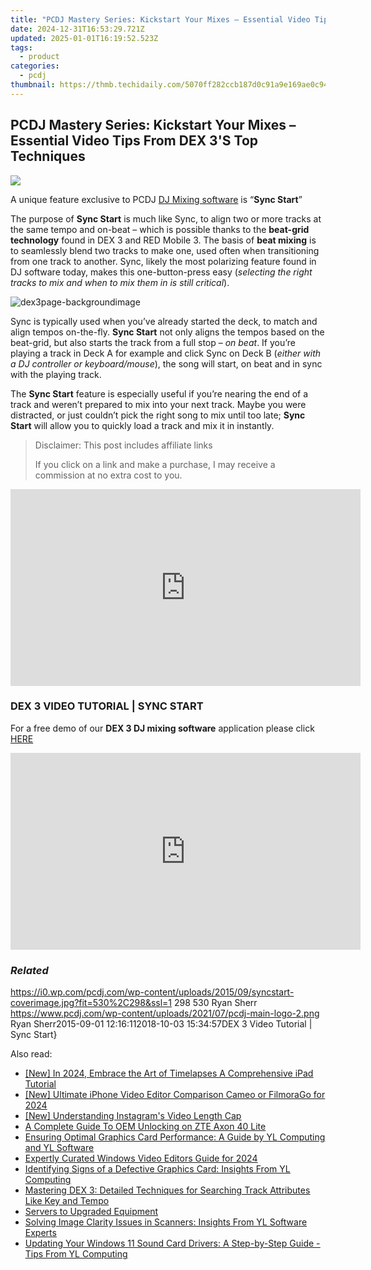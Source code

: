 ```yaml
---
title: "PCDJ Mastery Series: Kickstart Your Mixes – Essential Video Tips From DEX 3'S Top Techniques"
date: 2024-12-31T16:53:29.721Z
updated: 2025-01-01T16:19:52.523Z
tags:
  - product
categories:
  - pcdj
thumbnail: https://thmb.techidaily.com/5070ff282ccb187d0c91a9e169ae0c941c19518a9f8408e2327a12770828cd7d.jpg
---
```


## PCDJ Mastery Series: Kickstart Your Mixes – Essential Video Tips From DEX 3'S Top Techniques

[![](https://i0.wp.com/pcdj.com/wp-content/uploads/2015/09/syncstart-coverimage.jpg?resize=530%2C298&ssl=1)](https://i0.wp.com/pcdj.com/wp-content/uploads/2015/09/syncstart-coverimage.jpg?fit=530%2C298&ssl=1 "syncstart-coverimage")

A unique feature exclusive to PCDJ [DJ Mixing software](https://tools.techidaily.com/pcdj/products/) is “**Sync Start**”

The purpose of **Sync Start** is much like Sync, to align two or more tracks at the same tempo and on-beat – which is possible thanks to the **beat-grid technology** found in DEX 3 and RED Mobile 3\. The basis of **beat mixing** is to seamlessly blend two tracks to make one, used often when transitioning from one track to another. Sync, likely the most polarizing feature found in DJ software today, makes this one-button-press easy (_selecting the right tracks to mix and when to mix them in is still critical_).

![](https://i0.wp.com/pcdj.com/wp-content/uploads/2015/09/dex3page-backgroundimage.jpg?fit=300%2C300&ssl=1 "dex3page-backgroundimage")

Sync is typically used when you’ve already started the deck, to match and align tempos on-the-fly. **Sync Start** not only aligns the tempos based on the beat-grid, but also starts the track from a full stop – _on beat_. If you’re playing a track in Deck A for example and click Sync on Deck B (_either with a DJ controller or keyboard/mouse_), the song will start, on beat and in sync with the playing track.

The **Sync Start** feature is especially useful if you’re nearing the end of a track and weren’t prepared to mix into your next track. Maybe you were distracted, or just couldn’t pick the right song to mix until too late; **Sync Start** will allow you to quickly load a track and mix it in instantly.

>  Disclaimer: This post includes affiliate links
>
>  If you click on a link and make a purchase, I may receive a commission at no extra cost to you.
>

<!-- affiliate ads begin -->
<iframe width="560" height="315" src="https://www.youtube.com/embed/JAkb8Bv3AU4?si=2rHwnZYTzTLieKgY" title="YouTube video player" frameborder="0" allow="accelerometer; autoplay; clipboard-write; encrypted-media; gyroscope; picture-in-picture; web-share" referrerpolicy="strict-origin-when-cross-origin" allowfullscreen></iframe>
<!-- affiliate ads end -->

### DEX 3 VIDEO TUTORIAL | SYNC START

For a free demo of our **DEX 3 DJ mixing software** application please click [HERE](https://tools.techidaily.com/pcdj/products/)

<!-- affiliate ads begin -->
<iframe width="560" height="315" src="https://www.youtube.com/embed/uSfA74aeYeA?si=HdJSMdeS7HVtS6-j" title="YouTube video player" frameborder="0" allow="accelerometer; autoplay; clipboard-write; encrypted-media; gyroscope; picture-in-picture; web-share" referrerpolicy="strict-origin-when-cross-origin" allowfullscreen></iframe>
<!-- affiliate ads end -->

### _Related_

https://i0.wp.com/pcdj.com/wp-content/uploads/2015/09/syncstart-coverimage.jpg?fit=530%2C298&ssl=1 298 530 Ryan Sherr https://www.pcdj.com/wp-content/uploads/2021/07/pcdj-main-logo-2.png Ryan Sherr2015-09-01 12:16:112018-10-03 15:34:57DEX 3 Video Tutorial | Sync Start}

<ins class="adsbygoogle"
     style="display:block"
     data-ad-format="autorelaxed"
     data-ad-client="ca-pub-7571918770474297"
     data-ad-slot="1223367746"></ins>

<ins class="adsbygoogle"
     style="display:block"
     data-ad-client="ca-pub-7571918770474297"
     data-ad-slot="8358498916"
     data-ad-format="auto"
     data-full-width-responsive="true"></ins>

<span class="atpl-alsoreadstyle">Also read:</span>
<div><ul>
<li><a href="https://remote-screen-capture.techidaily.com/new-in-2024-embrace-the-art-of-timelapses-a-comprehensive-ipad-tutorial/"><u>[New] In 2024, Embrace the Art of Timelapses A Comprehensive iPad Tutorial</u></a></li>
<li><a href="https://vimeo-videos.techidaily.com/new-ultimate-iphone-video-editor-comparison-cameo-or-filmorago-for-2024/"><u>[New] Ultimate iPhone Video Editor Comparison Cameo or FilmoraGo for 2024</u></a></li>
<li><a href="https://instagram-clips.techidaily.com/new-understanding-instagrams-video-length-cap/"><u>[New] Understanding Instagram's Video Length Cap</u></a></li>
<li><a href="https://unlock-android.techidaily.com/a-complete-guide-to-oem-unlocking-on-zte-axon-40-lite-by-drfone-android/"><u>A Complete Guide To OEM Unlocking on ZTE Axon 40 Lite</u></a></li>
<li><a href="https://discover-amazing.techidaily.com/ensuring-optimal-graphics-card-performance-a-guide-by-yl-computing-and-yl-software/"><u>Ensuring Optimal Graphics Card Performance: A Guide by YL Computing and YL Software</u></a></li>
<li><a href="https://some-knowledge.techidaily.com/expertly-curated-windows-video-editors-guide-for-2024/"><u>Expertly Curated Windows Video Editors Guide for 2024</u></a></li>
<li><a href="https://discover-amazing.techidaily.com/identifying-signs-of-a-defective-graphics-card-insights-from-yl-computing/"><u>Identifying Signs of a Defective Graphics Card: Insights From YL Computing</u></a></li>
<li><a href="https://discover-amazing.techidaily.com/mastering-dex-3-detailed-techniques-for-searching-track-attributes-like-key-and-tempo/"><u>Mastering DEX 3: Detailed Techniques for Searching Track Attributes Like Key and Tempo</u></a></li>
<li><a href="https://win-luxury.techidaily.com/servers-to-upgraded-equipment/"><u>Servers to Upgraded Equipment</u></a></li>
<li><a href="https://discover-amazing.techidaily.com/solving-image-clarity-issues-in-scanners-insights-from-yl-software-experts/"><u>Solving Image Clarity Issues in Scanners: Insights From YL Software Experts</u></a></li>
<li><a href="https://discover-amazing.techidaily.com/updating-your-windows-11-sound-card-drivers-a-step-by-step-guide-tips-from-yl-computing/"><u>Updating Your Windows 11 Sound Card Drivers: A Step-by-Step Guide - Tips From YL Computing</u></a></li>
</ul></div>

